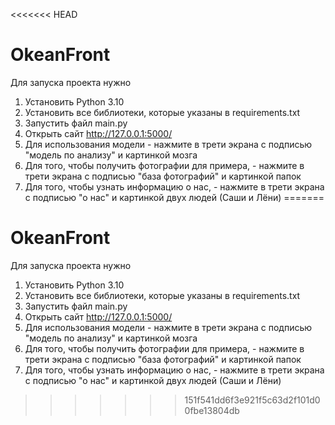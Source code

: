 <<<<<<< HEAD
# OkeanFront
Для запуска проекта нужно
1) Установить Python 3.10
2) Установить все библиотеки, которые указаны в requirements.txt
3) Запустить файл main.py
4) Открыть сайт http://127.0.0.1:5000/
5) Для использования модели - нажмите в трети экрана с подписью "модель по анализу" и картинкой мозга
6) Для того, чтобы получить фотографии для примера, - нажмите в трети экрана с подписью "база фотографий" и картинкой папок
7) Для того, чтобы узнать информацию о нас, - нажмите в трети экрана с подписью "о нас" и картинкой двух людей (Саши и Лёни)
=======
# OkeanFront
Для запуска проекта нужно
1) Установить Python 3.10
2) Установить все библиотеки, которые указаны в requirements.txt
3) Запустить файл main.py
4) Открыть сайт http://127.0.0.1:5000/
5) Для использования модели - нажмите в трети экрана с подписью "модель по анализу" и картинкой мозга
6) Для того, чтобы получить фотографии для примера, - нажмите в трети экрана с подписью "база фотографий" и картинкой папок
7) Для того, чтобы узнать информацию о нас, - нажмите в трети экрана с подписью "о нас" и картинкой двух людей (Саши и Лёни)
>>>>>>> 151f541dd6f3e921f5c63d2f101d00fbe13804db
